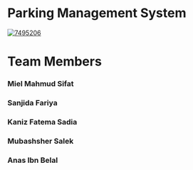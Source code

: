 # Parking Management System
<a href="https://ibb.co/SnTkssP"><img style="margin: auto;
  display: block;" src="https://i.ibb.co/gT10jj3/7495206.jpg" alt="7495206" border="0"></a>
# Team Members 
### Miel Mahmud Sifat <br>
### Sanjida Fariya <br>
### Kaniz Fatema Sadia <br>
### Mubashsher Salek <br>
### Anas Ibn Belal<br> 
